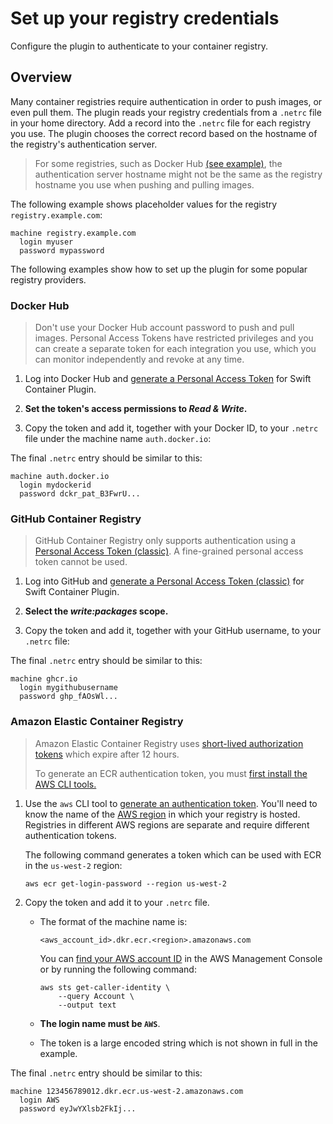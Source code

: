 # Set up your registry credentials

Configure the plugin to authenticate to your container registry.

## Overview

Many container registries require authentication in order to push images, or even pull them.
The plugin reads your registry credentials from a `.netrc` file in your home directory.
Add a record into the `.netrc` file for each registry you use.
The plugin chooses the correct record based on the hostname of the registry's authentication server.

> For some registries, such as Docker Hub [(see example)](<doc:#Docker-Hub>), the authentication server hostname might not be the same as the registry hostname you use when pushing and pulling images.

The following example shows placeholder values for the registry `registry.example.com`:

```
machine registry.example.com
  login myuser
  password mypassword
```

The following examples show how to set up the plugin for some popular registry providers.

### Docker Hub

> Don't use your Docker Hub account password to push and pull images.
> Personal Access Tokens have restricted privileges and you can create a separate token for each integration you use, which you can monitor independently and revoke at any time.

1. Log into Docker Hub and [generate a Personal Access Token](https://docs.docker.com/security/for-developers/access-tokens/) for Swift Container Plugin.

2. **Set the token's access permissions to *Read & Write*.**

3. Copy the token and add it, together with your Docker ID, to your `.netrc` file under the machine name `auth.docker.io`:

The final `.netrc` entry should be similar to this:

```
machine auth.docker.io
  login mydockerid
  password dckr_pat_B3FwrU...
```

### GitHub Container Registry

> GitHub Container Registry only supports authentication using a [Personal Access Token (classic)](https://docs.github.com/en/packages/working-with-a-github-packages-registry/working-with-the-container-registry#authenticating-to-the-container-registry).
> A fine-grained personal access token cannot be used.

1. Log into GitHub and [generate a Personal Access Token (classic)](https://docs.github.com/en/authentication/keeping-your-account-and-data-secure/managing-your-personal-access-tokens#creating-a-personal-access-token-classic) for Swift Container Plugin.

2. **Select the *write:packages* scope.**

3. Copy the token and add it, together with your GitHub username, to your `.netrc` file:

The final `.netrc` entry should be similar to this:

```
machine ghcr.io
  login mygithubusername
  password ghp_fAOsWl...
```

### Amazon Elastic Container Registry

> Amazon Elastic Container Registry uses [short-lived authorization tokens](https://docs.aws.amazon.com/AmazonECR/latest/userguide/registry_auth.html#registry-auth-token) which expire after 12 hours.
>
> To generate an ECR authentication token, you must [first install the AWS CLI tools.](https://docs.aws.amazon.com/cli/latest/userguide/getting-started-install.html)

1. Use the `aws` CLI tool to [generate an authentication token](https://docs.aws.amazon.com/AmazonECR/latest/userguide/registry_auth.html#registry-auth-token).
You'll need to know the name of the [AWS region](https://docs.aws.amazon.com/global-infrastructure/latest/regions/aws-regions.html) in which your registry is hosted.
Registries in different AWS regions are separate and require different authentication tokens.

    The following command generates a token which can be used with ECR in the `us-west-2` region:
    ```
    aws ecr get-login-password --region us-west-2
    ```

2. Copy the token and add it to your `.netrc` file.
    * The format of the machine name is:

        ```
        <aws_account_id>.dkr.ecr.<region>.amazonaws.com
        ```

      You can [find your AWS account ID](https://docs.aws.amazon.com/accounts/latest/reference/manage-acct-identifiers.html) in the AWS Management Console or by running the following command:
        ```
        aws sts get-caller-identity \
            --query Account \
            --output text
        ```
    * **The login name must be `AWS`**.
    * The token is a large encoded string which is not shown in full in the example.

The final `.netrc` entry should be similar to this:

```
machine 123456789012.dkr.ecr.us-west-2.amazonaws.com
  login AWS
  password eyJwYXlsb2FkIj...
```
